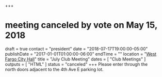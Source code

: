 +++
# meeting canceled by vote on May 15, 2018
draft = true
contact = "president"
date = "2018-07-17T19:00:00-05:00"
publishDate = "2017-01-01T01:00:00-06:00"
endTime = ""
location = "[West Fargo City Hall](/places/west-fargo-city-hall/)"
title = "July Club Meeting"
dates = [ "Club Meetings" ]
outputs = [ "HTML" ]
status = "canceled"
+++
Please enter through the north
doors adjacent to the 4th Ave E parking lot.

